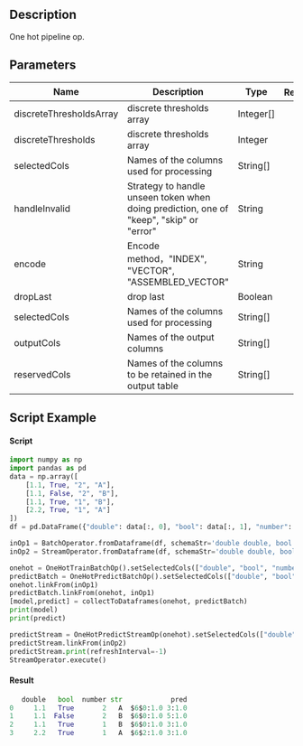 ## Description
One hot pipeline op.

## Parameters
| Name | Description | Type | Required？ | Default Value |
| --- | --- | --- | --- | --- |
| discreteThresholdsArray | discrete thresholds array | Integer[] |  | |
| discreteThresholds | discrete thresholds array | Integer |  | Integer.MIN_VALUE |
| selectedCols | Names of the columns used for processing | String[] |  |  |
| handleInvalid |  Strategy to handle unseen token when doing prediction, one of "keep", "skip" or "error" | String | | "keep" |
| encode | Encode method，"INDEX", "VECTOR", "ASSEMBLED_VECTOR" | String |   |INDEX |
| dropLast | drop last | Boolean |  | true |
| selectedCols | Names of the columns used for processing | String[] |  |  |
| outputCols | Names of the output columns | String[] |  | null |
| reservedCols | Names of the columns to be retained in the output table | String[] |  | null |


## Script Example
#### Script
```python
import numpy as np
import pandas as pd
data = np.array([
    [1.1, True, "2", "A"],
    [1.1, False, "2", "B"],
    [1.1, True, "1", "B"],
    [2.2, True, "1", "A"]
])
df = pd.DataFrame({"double": data[:, 0], "bool": data[:, 1], "number": data[:, 2], "str": data[:, 3]})

inOp1 = BatchOperator.fromDataframe(df, schemaStr='double double, bool boolean, number int, str string')
inOp2 = StreamOperator.fromDataframe(df, schemaStr='double double, bool boolean, number int, str string')

onehot = OneHotTrainBatchOp().setSelectedCols(["double", "bool", "number", "str"]).setDiscreteThresholds(2)
predictBatch = OneHotPredictBatchOp().setSelectedCols(["double", "bool"]).setEncode("ASSEMBLED_VECTOR").setOutputCols(["pred"]).setDropLast(False)
onehot.linkFrom(inOp1)
predictBatch.linkFrom(onehot, inOp1)
[model,predict] = collectToDataframes(onehot, predictBatch)
print(model)
print(predict)

predictStream = OneHotPredictStreamOp(onehot).setSelectedCols(["double", "bool"]).setEncode("ASSEMBLED_VECTOR").setOutputCols(["vec"])
predictStream.linkFrom(inOp2)
predictStream.print(refreshInterval=-1)
StreamOperator.execute()
```

#### Result

```python
   double   bool  number str            pred
0     1.1   True       2   A  $6$0:1.0 3:1.0
1     1.1  False       2   B  $6$0:1.0 5:1.0
2     1.1   True       1   B  $6$0:1.0 3:1.0
3     2.2   True       1   A  $6$2:1.0 3:1.0

```




